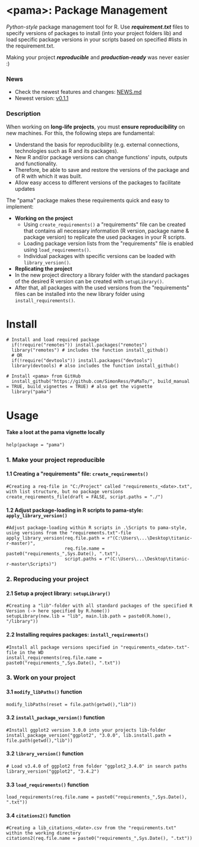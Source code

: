 # \<pama\>: Package Management
*Python-style* package management tool for R. Use ***requirement.txt*** files to specify versions of packages to install (into your project folders lib) and load specific package versions in your scripts based on specified #lists in the requirement.txt. 

Making your project ***reproducible*** and ***production-ready*** was never easier :)

### News
- Check the newest features and changes: [NEWS.md](NEWS.md)
- Newest version: [v0.1.1](https://github.com/SimonRess/pama/tree/v0.1.1)

### Description
When working on **long-life projects**, you must **ensure reproducibility** on new machines. For this, the following steps are fundamental:
-   Understand the basis for reproducibility (e.g. external connections, technologies such as R and its packages).
-   New R and/or package versions can change functions' inputs, outputs and functionality.
-   Therefore, be able to save and restore the versions of the package and of R with which it was built.
-   Allow easy access to different versions of the packages to facilitate updates

The "pama" package makes these requirements quick and easy to implement:
-   **Working on the project**
    -   Using `create_requirements()` a "requirements" file can be created that contains all necessary information (R version, package name & package version) to replicate the used packages in your R scripts.
    -   Loading package version lists from the "requirements" file is enabled using `load_requirements()`.
    -   Individual packages with specific versions can be loaded with `library_version()`.
-   **Replicating the project**
-   In the new project directory a library folder with the standard packages of the desired R version can be created with `setupLibrary()`.
-   After that, all packages with the used versions from the "requirements" files can be installed into the new library folder using `install_requirements()`.


# Install <pama>
```
# Install and load required package
  if(!require("remotes")) install.packages("remotes")
  library("remotes") # includes the function install_github()
  # OR
  if(!require("devtools")) install.packages("devtools")
  library(devtools) # also includes the function install_github()

# Install <pama> from GitHub
  install_github("https://github.com/SimonRess/PaMaTo/", build_manual = TRUE, build_vignettes = TRUE) # also get the vignette
  library("pama")
```

# Usage
#### Take a loot at the pama vignette locally
```
help(package = "pama")
```

### 1. Make your project reproducible

#### 1.1 Creating a "requirements" file: `create_requirements()`
```
#Creating a req-file in "C:/Project" called "requirements_<date>.txt", with list structure, but no package versions
create_reqirements_file(draft = FALSE, script.paths = "./")
```

#### 1.2 Adjust package-loading in R scripts to pama-style: `apply_library_version()`
```
#Adjust package-loading within R scripts in .\Scripts to pama-style, using versions from the "requirements.txt"-file
apply_library_version(req.file.path = r"(C:\Users\...\Desktop\titanic-r-master)",
                      req.file.name = paste0("requirements_",Sys.Date(), ".txt"),
                      script.paths = r"(C:\Users\...\Desktop\titanic-r-master\Scripts)")
```

### 2. Reproducing your project

#### 2.1 Setup a project library: `setupLibrary()`
```
#Creating a "lib"-folder with all standard packages of the specified R Version (-> here specified by R.home())
setupLibrary(new.lib = "lib", main.lib.path = paste0(R.home(), "/library"))
```

#### 2.2 Installing requires packages: `install_requirements()`
```
#Install all package versions specified in "requirements_<date>.txt"-file in the WD
install_requirements(req.file.name = paste0("requirements_",Sys.Date(), ".txt"))
```

### 3. Work on your project

#### 3.1 `modify_libPaths()` function
```
modify_libPaths(reset = file.path(getwd(),"lib"))
```

#### 3.2 `install_package_version()` function
```
#Install ggplot2 version 3.0.0 into your projects lib-folder
install_package_version("ggplot2", "3.0.0", lib.install.path = file.path(getwd(),"lib"))
```

#### 3.2 `library_version()` function
```
# Load v3.4.0 of ggplot2 from folder "ggplot2_3.4.0" in search paths
library_version("ggplot2", "3.4.2")
```

#### 3.3 `load_requirements()` function
```
load_requirements(req.file.name = paste0("requirements_",Sys.Date(), ".txt"))
```

#### 3.4 `citations2()` function
```
#Creating a lib_citations_<date>.csv from the "requirements.txt" within the working directory
citations2(req.file.name = paste0("requirements_",Sys.Date(), ".txt"))
```
